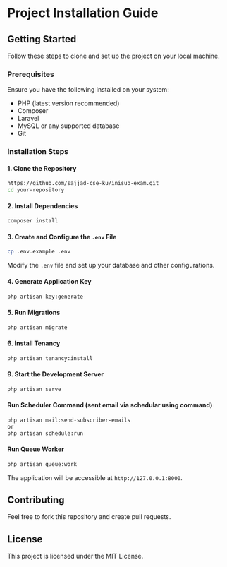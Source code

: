 # Project Installation Guide

## Getting Started

Follow these steps to clone and set up the project on your local machine.

### Prerequisites
Ensure you have the following installed on your system:
- PHP (latest version recommended)
- Composer
- Laravel
- MySQL or any supported database
- Git

### Installation Steps

#### 1. Clone the Repository
```sh
https://github.com/sajjad-cse-ku/inisub-exam.git
cd your-repository
```

#### 2. Install Dependencies
```sh
composer install
```

#### 3. Create and Configure the `.env` File
```sh
cp .env.example .env
```
Modify the `.env` file and set up your database and other configurations.

#### 4. Generate Application Key
```sh
php artisan key:generate
```

#### 5. Run Migrations
```sh
php artisan migrate
```

#### 6. Install Tenancy
```sh
php artisan tenancy:install
```
#### 9. Start the Development Server
```sh
php artisan serve
```

#### Run Scheduler Command (sent email via schedular using command)
```sh
php artisan mail:send-subscriber-emails
or
php artisan schedule:run
```

#### Run Queue Worker
```sh
php artisan queue:work
```


The application will be accessible at `http://127.0.0.1:8000`.

## Contributing
Feel free to fork this repository and create pull requests.

## License
This project is licensed under the MIT License.

